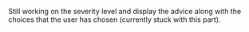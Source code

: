 Still working on the severity level and display the advice along with the choices that the user has chosen (currently stuck with this part). 
